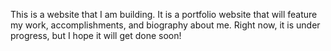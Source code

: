This is a website that I am building. It is a portfolio website that will feature my work, accomplishments, and biography about me. Right now, it is under progress, but I hope it will get done soon!
